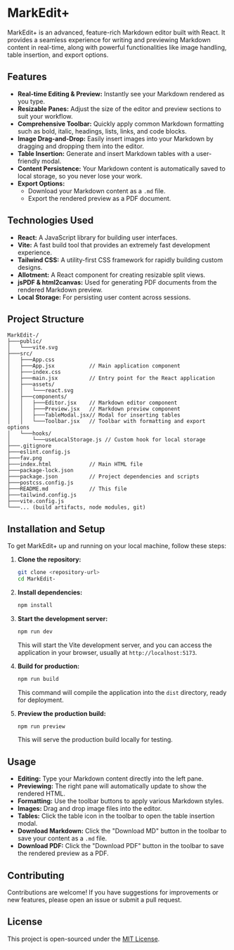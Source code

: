 # MarkEdit+

MarkEdit+ is an advanced, feature-rich Markdown editor built with React. It provides a seamless experience for writing and previewing Markdown content in real-time, along with powerful functionalities like image handling, table insertion, and export options.

## Features

*   **Real-time Editing & Preview:** Instantly see your Markdown rendered as you type.
*   **Resizable Panes:** Adjust the size of the editor and preview sections to suit your workflow.
*   **Comprehensive Toolbar:** Quickly apply common Markdown formatting such as bold, italic, headings, lists, links, and code blocks.
*   **Image Drag-and-Drop:** Easily insert images into your Markdown by dragging and dropping them into the editor.
*   **Table Insertion:** Generate and insert Markdown tables with a user-friendly modal.
*   **Content Persistence:** Your Markdown content is automatically saved to local storage, so you never lose your work.
*   **Export Options:**
    *   Download your Markdown content as a `.md` file.
    *   Export the rendered preview as a PDF document.

## Technologies Used

*   **React:** A JavaScript library for building user interfaces.
*   **Vite:** A fast build tool that provides an extremely fast development experience.
*   **Tailwind CSS:** A utility-first CSS framework for rapidly building custom designs.
*   **Allotment:** A React component for creating resizable split views.
*   **jsPDF & html2canvas:** Used for generating PDF documents from the rendered Markdown preview.
*   **Local Storage:** For persisting user content across sessions.

## Project Structure

```
MarkEdit-/
├───public/
│   └───vite.svg
├───src/
│   ├───App.css
│   ├───App.jsx           // Main application component
│   ├───index.css
│   ├───main.jsx          // Entry point for the React application
│   ├───assets/
│   │   └───react.svg
│   ├───components/
│   │   ├───Editor.jsx    // Markdown editor component
│   │   ├───Preview.jsx   // Markdown preview component
│   │   ├───TableModal.jsx// Modal for inserting tables
│   │   └───Toolbar.jsx   // Toolbar with formatting and export options
│   └───hooks/
│       └───useLocalStorage.js // Custom hook for local storage
├───.gitignore
├───eslint.config.js
├───fav.png
├───index.html            // Main HTML file
├───package-lock.json
├───package.json          // Project dependencies and scripts
├───postcss.config.js
├───README.md             // This file
├───tailwind.config.js
├───vite.config.js
└───... (build artifacts, node modules, git)
```

## Installation and Setup

To get MarkEdit+ up and running on your local machine, follow these steps:

1.  **Clone the repository:**
    ```bash
    git clone <repository-url>
    cd MarkEdit-
    ```

2.  **Install dependencies:**
    ```bash
    npm install
    ```

3.  **Start the development server:**
    ```bash
    npm run dev
    ```
    This will start the Vite development server, and you can access the application in your browser, usually at `http://localhost:5173`.

4.  **Build for production:**
    ```bash
    npm run build
    ```
    This command will compile the application into the `dist` directory, ready for deployment.

5.  **Preview the production build:**
    ```bash
    npm run preview
    ```
    This will serve the production build locally for testing.

## Usage

*   **Editing:** Type your Markdown content directly into the left pane.
*   **Previewing:** The right pane will automatically update to show the rendered HTML.
*   **Formatting:** Use the toolbar buttons to apply various Markdown styles.
*   **Images:** Drag and drop image files into the editor.
*   **Tables:** Click the table icon in the toolbar to open the table insertion modal.
*   **Download Markdown:** Click the "Download MD" button in the toolbar to save your content as a `.md` file.
*   **Download PDF:** Click the "Download PDF" button in the toolbar to save the rendered preview as a PDF.

## Contributing

Contributions are welcome! If you have suggestions for improvements or new features, please open an issue or submit a pull request.

## License

This project is open-sourced under the [MIT License](https://opensource.org/licenses/MIT).
